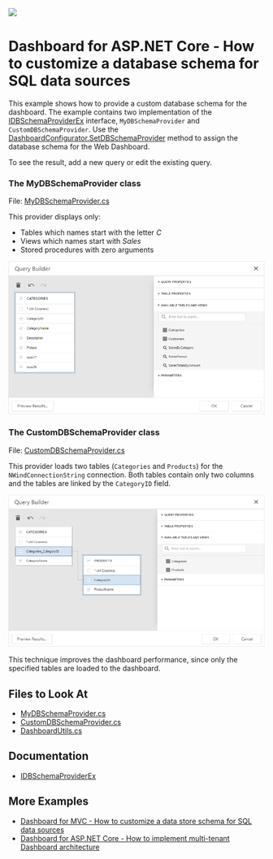 <!-- default badges list -->
[![](https://img.shields.io/badge/📖_How_to_use_DevExpress_Examples-e9f6fc?style=flat-square)](https://docs.devexpress.com/GeneralInformation/403183)
<!-- default badges end -->
# Dashboard for ASP.NET Core - How to customize a database schema for SQL data sources

This example shows how to provide a custom database schema for the dashboard. The example contains two implementation of the [IDBSchemaProviderEx](https://docs.devexpress.com/CoreLibraries/DevExpress.DataAccess.Sql.IDBSchemaProviderEx) interface, `MyDBSchemaProvider` and `CustomDBSchemaProvider`. Use the [DashboardConfigurator.SetDBSchemaProvider](https://docs.devexpress.com/Dashboard/DevExpress.DashboardWeb.DashboardConfigurator.SetDBSchemaProvider(DevExpress.DataAccess.Sql.IDBSchemaProviderEx)) method to assign the database schema for the Web Dashboard.

To see the result, add a new query or edit the existing query.

### The MyDBSchemaProvider class

File: [MyDBSchemaProvider.cs](./CS/WebDashboardAspNetCore/MyDBSchemaProvider.cs)

This provider displays only:

- Tables which names start with the letter *C*
- Views which names start with *Sales*
- Stored procedures with zero arguments

![](images/custom_dbschema_views.png)

### The CustomDBSchemaProvider class

File: [CustomDBSchemaProvider.cs](./CS/WebDashboardAspNetCore/CustomDBSchemaProvider.cs)

This provider loads two tables (`Categories` and `Products`) for the `NWindConnectionString` connection. Both tables contain only two columns and the tables are linked by the `CategoryID` field.

![](images/custom_dbschema_tables.png)

This technique improves the dashboard performance, since only the specified tables are loaded to the dashboard.

## Files to Look At

* [MyDBSchemaProvider.cs](./CS/WebDashboardAspNetCore/MyDBSchemaProvider.cs)
* [CustomDBSchemaProvider.cs](./CS/WebDashboardAspNetCore/CustomDBSchemaProvider.cs)
* [DashboardUtils.cs](/CS/WebDashboardAspNetCore/Code/DashboardUtils.cs#L19)

## Documentation

* [IDBSchemaProviderEx](https://docs.devexpress.com/CoreLibraries/DevExpress.DataAccess.Sql.IDBSchemaProviderEx)

## More Examples

* [Dashboard for MVC - How to customize a data store schema for SQL data sources](https://github.com/DevExpress-Examples/aspnet-mvc-dashboard-how-to-customize-a-data-store-schema-for-sql-data-sources-t584271)
* [Dashboard for ASP.NET Core - How to implement multi-tenant Dashboard architecture](https://github.com/DevExpress-Examples/DashboardUserBasedAspNetCore#data-source-schema)

